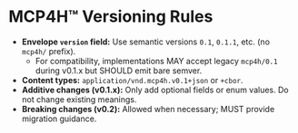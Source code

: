 # MCP4H™ Versioning Rules

- **Envelope `version` field:** Use semantic versions `0.1`, `0.1.1`, etc. (no `mcp4h/` prefix).  
  - For compatibility, implementations MAY accept legacy `mcp4h/0.1` during v0.1.x but SHOULD emit bare semver.
- **Content types:** `application/vnd.mcp4h.v0.1+json` or `+cbor`.
- **Additive changes (v0.1.x):** Only add optional fields or enum values. Do not change existing meanings.
- **Breaking changes (v0.2):** Allowed when necessary; MUST provide migration guidance.
